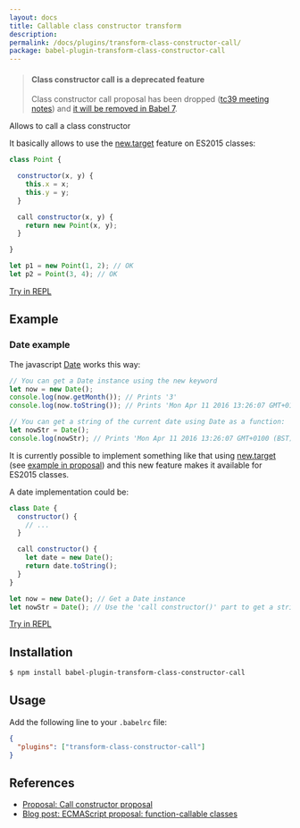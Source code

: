 ```yaml
---
layout: docs
title: Callable class constructor transform
description:
permalink: /docs/plugins/transform-class-constructor-call/
package: babel-plugin-transform-class-constructor-call
---
```


<blockquote class="babel-callout babel-callout-warning">
  <h4>Class constructor call is a deprecated feature</h4>
  <p>Class constructor call proposal has been dropped (<a href="https://github.com/rwaldron/tc39-notes/blob/master/es7/2016-01/2016-01-28.md#progress-review-callable-class-constructors-allen">tc39 meeting notes</a>) and <a href="https://github.com/babel/babel/wiki/Babel-7">it will be removed in Babel 7</a>.</p>
</blockquote>

Allows to call a class constructor

It basically allows to use the [new.target](http://mdn.io/new.target) feature on ES2015 classes:

```js
class Point {

  constructor(x, y) {
    this.x = x;
    this.y = y;
  }

  call constructor(x, y) {
    return new Point(x, y);
  }

}

let p1 = new Point(1, 2); // OK
let p2 = Point(3, 4); // OK
```
[Try in REPL](/repl/#?evaluate=true&presets=es2015%2Cstage-0&code=class%20Point%20%7B%0A%0A%20%20constructor(x%2C%20y)%20%7B%0A%20%20%20%20this.x%20%3D%20x%3B%0A%20%20%20%20this.y%20%3D%20y%3B%0A%20%20%7D%0A%0A%20%20call%20constructor(x%2C%20y)%20%7B%0A%20%20%20%20return%20new%20Point(x%2C%20y)%3B%0A%20%20%7D%0A%0A%7D%0A%0Alet%20p1%20%3D%20new%20Point(1%2C%202)%3B%20%2F%2F%20OK%0Alet%20p2%20%3D%20Point(3%2C%204)%3B%20%2F%2F%20OK)

## Example
### Date example
The javascript [Date](http://mdn.io/date) works this way:

```js
// You can get a Date instance using the new keyword
let now = new Date();
console.log(now.getMonth()); // Prints '3'
console.log(now.toString()); // Prints 'Mon Apr 11 2016 13:26:07 GMT+0100 (BST)'

// You can get a string of the current date using Date as a function:
let nowStr = Date();
console.log(nowStr); // Prints 'Mon Apr 11 2016 13:26:07 GMT+0100 (BST)'
```

It is currently possible to implement something like that using [new.target](http://mdn.io/new.target) (see [example in proposal](https://github.com/tc39/ecma262/blob/master/workingdocs/callconstructor.md#motivating-example)) and this new feature makes it available for ES2015 classes.

A date implementation could be:

```js
class Date {
  constructor() {
    // ...
  }

  call constructor() {
    let date = new Date();
    return date.toString();
  }
}

let now = new Date(); // Get a Date instance
let nowStr = Date(); // Use the 'call constructor()' part to get a string value of the current date
```
[Try in REPL](/repl/#?evaluate=true&presets=es2015%2Cstage-0&code=class%20Date%20%7B%0A%20%20constructor()%20%7B%0A%20%20%20%20%2F%2F%20...%0A%20%20%7D%0A%0A%20%20call%20constructor()%20%7B%0A%20%20%20%20let%20date%20%3D%20new%20Date()%3B%0A%20%20%20%20return%20date.toString()%3B%0A%20%20%7D%0A%7D%0A%0Alet%20now%20%3D%20new%20Date()%3B%20%2F%2F%20Get%20a%20Date%20instance%0Alet%20nowStr%20%3D%20Date()%3B%20%2F%2F%20Use%20the%20'call%20constructor()'%20part%20to%20get%20a%20string%20value%20of%20the%20current%20date)

## Installation

```sh
$ npm install babel-plugin-transform-class-constructor-call
```

## Usage

Add the following line to your `.babelrc` file:

```json
{
  "plugins": ["transform-class-constructor-call"]
}
```
## References

* [Proposal: Call constructor proposal](https://github.com/tc39/ecma262/blob/master/workingdocs/callconstructor.md)
* [Blog post: ECMAScript proposal: function-callable classes](http://www.2ality.com/2015/10/call-constructor-esprop.html)
